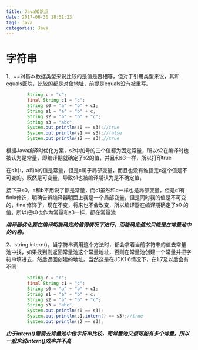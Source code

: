 ```yaml
---
title: Java知识点
date: 2017-06-30 18:51:23
tags: Java
categories: Java
---
```


# 字符串

1、==对基本数据类型来说比较的是值是否相等，但对于引用类型来说，其和equals医院，比较的都是对象地址，前提是equals没有被重写。

```java
		String c = "c";
		final String c1 = "c";
		String s0 = "a" + "b" + c1;
		String s1 = "a" + "b" + c;
		String s2 = "a" + "b" + "c";
		String s3 = "abc";
		System.out.println(s0 == s3);//true
		System.out.println(s1 == s3);//false
		System.out.println(s2 == s3);//true
```

<!-- more -->

根据Java编译时优化方案，s2中加号的三个值都为固定常量，所以s2在编译时也被认为是常量，即编译期就确定了s2的值，并且和s3一样，所以打印true

在s1中，a和b的值是常量，但是c属于局部变量，而且也没有谁指定c这个值是不可变的。既然是可变量，导致s1也被编译期认为是不确定值，

接下来s0，a和b不用说了都是常量，而c1虽然和c一样也是局部变量，但是c1有finla修饰，明确告诉编译器明面上我是一个局部变量，但是同时我的值是不可变的，final修饰了，现在不变，将来也不会改变，所以编译器在编译期确定了s0 的值。所以把s0也作为常量和s3一样，都在常量池

***编译器优化要在编译期能确定的值得情况下进行，而能确定值的只能是在常量池中的内容。***

2、string.intern()，当字符串调用这个方法时，都会拿着当前字符串的值去常量池中找，如果找到则返回常量池这个常量地址，否则在常量池创建一个常量并把字符串填进去，然后返回创建的地址。当然这是在JDK1.6情况下，在1.7及以后会有不同

```java
		String c = "c";
		final String c1 = "c";
		String s0 = "a" + "b" + c1;
		String s1 = "a" + "b" + c;
		String s2 = "a" + "b" + "c";
		String s3 = "abc";
		System.out.println(s0 == s3);
		System.out.println(s1.intern() == s3);//true
		System.out.println(s2 == s3);
```

***由于intern()需要去常量池中做字符串比较，而常量池又很可能有多个常量，所以一般来说intern()效率并不高***







